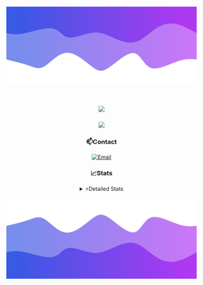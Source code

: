 ![Header](./header.png)
<div align="center">

<h1 align="center">
  <a href="https://git.io/typing-svg">
    <img src="https://readme-typing-svg.herokuapp.com/?lines=Hello,+There!+👋;This+is+chicho.;CEO+on+Hely+Development....;&center=true&size=25">
  </a>
</h1>
  
<p align="center">
  <img src="https://lanyard.cnrad.dev/api/852683595378196480" />
</p>

### 📫Contact
  [![Email](https://img.shields.io/badge/Email-gastondalla@gmail.com-04619f?style=for-the-badge&logo=gmail&logoColor=white)](mailto:gastondalla@gmail.com)
</br>  
### 📈Stats
<details>
    <summary> ⚡Detailed Stats</summary>
    <br/>

<!--START_SECTION:waka-->
![Code Time](http://img.shields.io/badge/Code%20Time-205%20hrs%2027%20mins-blue)

![Profile Views](http://img.shields.io/badge/Profile%20Views-5-blue)

**🐱 My GitHub Data** 

> 📦 39.5 kB Used in GitHub's Storage 
 > 
> 🏆 15 Contributions in the Year 2023
 > 
> 🚫 Not Opted to Hire
 > 
> 📜 7 Public Repositories 
 > 
> 🔑 9 Private Repositories 
 > 
**I'm a Night 🦉** 

```text
🌞 Morning                13 commits          ██░░░░░░░░░░░░░░░░░░░░░░░   07.14 % 
🌆 Daytime                17 commits          ██░░░░░░░░░░░░░░░░░░░░░░░   09.34 % 
🌃 Evening                91 commits          ████████████░░░░░░░░░░░░░   50.00 % 
🌙 Night                  61 commits          ████████░░░░░░░░░░░░░░░░░   33.52 % 
```
📅 **I'm Most Productive on Wednesday** 

```text
Monday                   12 commits          ██░░░░░░░░░░░░░░░░░░░░░░░   06.59 % 
Tuesday                  36 commits          █████░░░░░░░░░░░░░░░░░░░░   19.78 % 
Wednesday                42 commits          ██████░░░░░░░░░░░░░░░░░░░   23.08 % 
Thursday                 22 commits          ███░░░░░░░░░░░░░░░░░░░░░░   12.09 % 
Friday                   23 commits          ███░░░░░░░░░░░░░░░░░░░░░░   12.64 % 
Saturday                 19 commits          ███░░░░░░░░░░░░░░░░░░░░░░   10.44 % 
Sunday                   28 commits          ████░░░░░░░░░░░░░░░░░░░░░   15.38 % 
```


📊 **This Week I Spent My Time On** 

```text
🕑︎ Time Zone: America/Argentina/Buenos_Aires

💬 Programming Languages: 
HTML                     4 hrs 37 mins       ██████░░░░░░░░░░░░░░░░░░░   24.65 % 
Python                   4 hrs 37 mins       ██████░░░░░░░░░░░░░░░░░░░   24.58 % 
CSS                      4 hrs 15 mins       ██████░░░░░░░░░░░░░░░░░░░   22.66 % 
C#                       3 hrs 7 mins        ████░░░░░░░░░░░░░░░░░░░░░   16.65 % 
Other                    1 hr 44 mins        ██░░░░░░░░░░░░░░░░░░░░░░░   09.26 % 

🔥 Editors: 
VS Code                  13 hrs 51 mins      ██████████████████░░░░░░░   73.78 % 
Visual Studio            4 hrs 55 mins       ███████░░░░░░░░░░░░░░░░░░   26.22 % 

🐱‍💻 Projects: 
pagina-1                 6 hrs 46 mins       █████████░░░░░░░░░░░░░░░░   36.04 % 
Unknown Project          4 hrs 49 mins       ██████░░░░░░░░░░░░░░░░░░░   25.71 % 
Hate                     4 hrs 3 mins        █████░░░░░░░░░░░░░░░░░░░░   21.56 % 
Coder                    2 hrs 15 mins       ███░░░░░░░░░░░░░░░░░░░░░░   12.03 % 
UnSkript                 39 mins             █░░░░░░░░░░░░░░░░░░░░░░░░   03.50 % 

💻 Operating System: 
Windows                  18 hrs 47 mins      █████████████████████████   100.00 % 
```

**I Mostly Code in JavaScript** 

```text
JavaScript               8 repos             █████████░░░░░░░░░░░░░░░░   36.36 % 
CSS                      3 repos             ███░░░░░░░░░░░░░░░░░░░░░░   13.64 % 
HTML                     2 repos             ██░░░░░░░░░░░░░░░░░░░░░░░   09.09 % 
C#                       2 repos             ██░░░░░░░░░░░░░░░░░░░░░░░   09.09 % 
Batchfile                1 repo              █░░░░░░░░░░░░░░░░░░░░░░░░   04.55 % 
```




 Last Updated on 06/07/2023 22:12:58 UTC
<!--END_SECTION:waka-->
</details>

![Footer](./footer.png)
